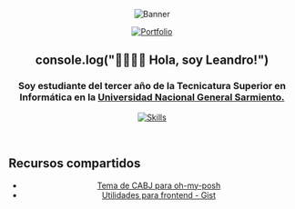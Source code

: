 <div align="center">
  
![Banner](https://i.ibb.co/whYHC8h/l3anav.png)

[![Portfolio](https://img.shields.io/badge/Portfolio-%23000000.svg?style=for-the-badge&logo=firefox&logoColor=#FF7139)](http://www.leanav.dev.ar/)
</div>

<div align="center">
  
## console.log("👋🏽👋🏽 Hola, soy Leandro!")

</div>

<div align="center">

### Soy estudiante del tercer año de la Tecnicatura Superior en Informática en la [Universidad Nacional General Sarmiento.](https://www.ungs.edu.ar/)

<!---
typescript
-->

[![Skills](https://skillicons.dev/icons?i=react,vite,styledcomponents,java,py,postgres)](https://github.com/L3anAv)

</div>

<br>

## <b> Recursos compartidos </b>

<div align="center">

* [Tema de CABJ para oh-my-posh](https://gist.github.com/L3anAv/2c530bfecbbdf27aee4eb102a76ff121)
* [Utilidades para frontend - Gist](https://gist.github.com/L3anAv/2c4595f73886c1f6606be7a3a3cd87f2)

</div>
